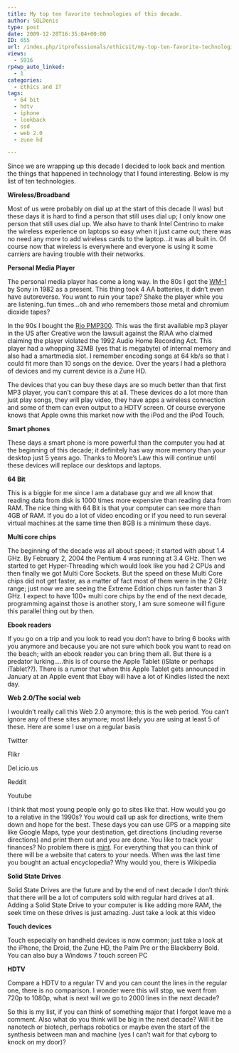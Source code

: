 ```yaml
---
title: My top ten favorite technologies of this decade.
author: SQLDenis
type: post
date: 2009-12-28T16:35:04+00:00
ID: 655
url: /index.php/itprofessionals/ethicsit/my-top-ten-favorite-technologies-of-this/
views:
  - 5916
rp4wp_auto_linked:
  - 1
categories:
  - Ethics and IT
tags:
  - 64 bit
  - hdtv
  - iphone
  - lookback
  - ssd
  - web 2.0
  - zune hd

---
```

Since we are wrapping up this decade I decided to look back and mention the things that happened in technology that I found interesting. Below is my list of ten technologies.

**Wireless/Broadband**
  
Most of us were probably on dial up at the start of this decade (I was) but these days it is hard to find a person that still uses dial up; I only know one person that still uses dial up. We also have to thank Intel Centrino to make the wireless experience on laptops so easy when it just came out; there was no need any more to add wireless cards to the laptop…it was all built in. Of course now that wireless is everywhere and everyone is using it some carriers are having trouble with their networks.

**Personal Media Player**
  
The personal media player has come a long way. In the 80s I got the [WM-1][1] by Sony in 1982 as a present. This thing took 4 AA batteries, it didn’t even have autoreverse. You want to ruin your tape? Shake the player while you are listening..fun times…oh and who remembers those metal and chromium dioxide tapes? 

In the 90s I bought the [Rio PMP300][2]. This was the first available mp3 player in the US after Creative won the lawsuit against the RIAA who claimed claiming the player violated the 1992 Audio Home Recording Act. This player had a whopping 32MB (yes that is megabyte) of internal memory and also had a smartmedia slot. I remember encoding songs at 64 kb/s so that I could fit more than 10 songs on the device. Over the years I had a plethora of devices and my current device is a Zune HD. 

The devices that you can buy these days are so much better than that first MP3 player, you can&#8217;t compare this at all. These devices do a lot more than just play songs, they will play video, they have apps a wireless connection and some of them can even output to a HDTV screen. Of course everyone knows that Apple owns this market now with the iPod and the iPod Touch.

**Smart phones**
  
These days a smart phone is more powerful than the computer you had at the beginning of this decade; it definitely has way more memory than your desktop just 5 years ago. Thanks to Moore’s Law this will continue until these devices will replace our desktops and laptops.

**64 Bit**
  
This is a biggie for me since I am a database guy and we all know that reading data from disk is 1000 times more expensive than reading data from RAM. The nice thing with 64 Bit is that your computer can see more than 4GB of RAM. If you do a lot of video encoding or if you need to run several virtual machines at the same time then 8GB is a minimum these days.

**Multi core chips**
  
The beginning of the decade was all about speed; it started with about 1.4 GHz. By February 2, 2004 the Pentium 4 was running at 3.4 GHz. Then we started to get Hyper-Threading which would look like you had 2 CPUs and then finally we got Multi Core Sockets. But the speed on these Multi Core chips did not get faster, as a matter of fact most of them were in the 2 GHz range; just now we are seeing the Extreme Edition chips run faster than 3 GHz. I expect to have 100+ multi core chips by the end of the next decade, programming against those is another story, I am sure someone will figure this parallel thing out by then.

**Ebook readers**
  
If you go on a trip and you look to read you don’t have to bring 6 books with you anymore and because you are not sure which book you want to read on the beach; with an ebook reader you can bring them all. But there is a predator lurking…..this is of course the Apple Tablet (iSlate or perhaps iTablet??). There is a rumor that when this Apple Tablet gets announced in January at an Apple event that Ebay will have a lot of Kindles listed the next day.

**Web 2.0/The social web**
  
I wouldn’t really call this Web 2.0 anymore; this is the web period. You can’t ignore any of these sites anymore; most likely you are using at least 5 of these. Here are some I use on a regular basis

Twitter
  
Flikr
  
Del.icio.us
  
Reddit
  
Youtube

I think that most young people only go to sites like that. How would you go to a relative in the 1990s? You would call up ask for directions, write them down and hope for the best. These days you can use GPS or a mapping site like Google Maps, type your destination, get directions (including reverse directions) and print them out and you are done. You like to track your finances? No problem there is [mint][3]. For everything that you can think of there will be a website that caters to your needs. When was the last time you bought an actual encyclopedia? Why would you, there is Wikipedia

**Solid State Drives** 
  
Solid State Drives are the future and by the end of next decade I don’t think that there will be a lot of computers sold with regular hard drives at all. Adding a Solid State Drive to your computer is like adding more RAM, the seek time on these drives is just amazing. Just take a look at this video
  


**Touch devices**
  
Touch especially on handheld devices is now common; just take a look at the iPhone, the Droid, the Zune HD, the Palm Pre or the Blackberry Bold. You can also buy a Windows 7 touch screen PC

**HDTV**
  
Compare a HDTV to a regular TV and you can count the lines in the regular one, there is no comparison. I wonder were this will stop, we went from 720p to 1080p, what is next will we go to 2000 lines in the next decade?

So this is my list, if you can think of something major that I forgot leave me a comment. Also what do you think will be big in the next decade? Will it be nanotech or biotech, perhaps robotics or maybe even the start of the synthesis between man and machine (yes I can’t wait for that cyborg to knock on my door)?

 [1]: http://www.walkmancentral.com/products/wm-1
 [2]: http://en.wikipedia.org/wiki/Rio_PMP300
 [3]: http://www.mint.com/